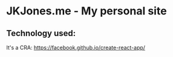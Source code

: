 # JKJones.me - My personal site

## Technology used:

It's a CRA: https://facebook.github.io/create-react-app/